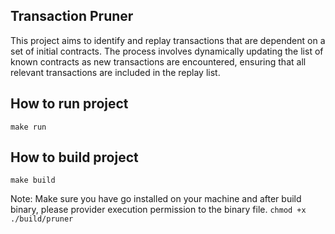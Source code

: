 ## Transaction Pruner

This project aims to identify and replay transactions that are dependent on a set of initial contracts. The process involves dynamically updating the list of known contracts as new transactions are encountered, ensuring that all relevant transactions are included in the replay list.

## How to run project

`make run`

## How to build project

`make build`

Note: Make sure you have go installed on your machine and after build binary, please provider execution permission to the binary file.
`chmod +x ./build/pruner`
